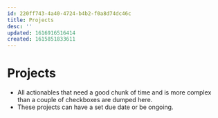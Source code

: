 ```yaml
---
id: 220ff743-4a40-4724-b4b2-f0a8d74dc46c
title: Projects
desc: ''
updated: 1616916516414
created: 1615851833611
---
```

# Projects

- All actionables that need a good chunk of time and is more complex than a couple of checkboxes are dumped here.
- These projects can have a set due date or be ongoing.
